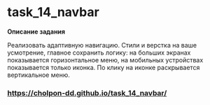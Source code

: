 # task_14_navbar

**Описание задания**


Реализовать адаптивную навигацию. Стили и верстка на ваше усмотрение, главное сохранить логику: на больших экранах показывается горизонтальное меню, на мобильных устройствах показывается только иконка. По клику на иконке раскрывается вертикальное меню.
### https://cholpon-dd.github.io/task_14_navbar/
